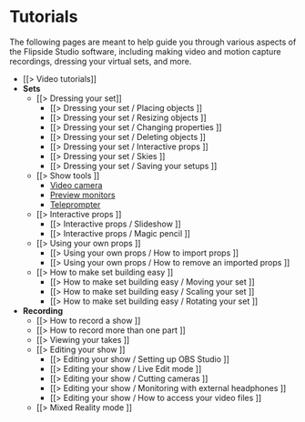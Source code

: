 # Tutorials

The following pages are meant to help guide you through various aspects of the Flipside Studio software, including making video and motion capture recordings, dressing your virtual sets, and more.

* [[> Video tutorials]]
* **Sets**
	* [[> Dressing your set]]
		* [[> Dressing your set / Placing objects ]]
		* [[> Dressing your set / Resizing objects ]]
		* [[> Dressing your set / Changing properties ]]
		* [[> Dressing your set / Deleting objects ]]
		* [[> Dressing your set / Interactive props ]]
		* [[> Dressing your set / Skies ]]
		* [[> Dressing your set / Saving your setups ]]
	* [[> Show tools ]]
		* [Video camera](/docs/2020.1/studio/tutorials/show-tools#video-camera)
		* [Preview monitors](/docs/2020.1/studio/tutorials/show-tools#preview-monitors)
		* [Teleprompter](/docs/2020.1/studio/tutorials/show-tools#teleprompter)
	* [[> Interactive props ]]
		* [[> Interactive props / Slideshow ]]
		* [[> Interactive props / Magic pencil ]]
	* [[> Using your own props ]]
		* [[> Using your own props / How to import props ]]
		* [[> Using your own props / How to remove an imported props ]]
	* [[> How to make set building easy ]]
		* [[> How to make set building easy / Moving your set ]]
		* [[> How to make set building easy / Scaling your set ]]
		* [[> How to make set building easy / Rotating your set ]]
* **Recording**
	* [[> How to record a show ]]
	* [[> How to record more than one part ]]
	* [[> Viewing your takes ]]
	* [[> Editing your show ]]
		* [[> Editing your show / Setting up OBS Studio ]]
		* [[> Editing your show / Live Edit mode ]]
		* [[> Editing your show / Cutting cameras ]]
		* [[> Editing your show / Monitoring with external headphones ]]
		* [[> Editing your show / How to access your video files ]]
	* [[> Mixed Reality mode ]]
